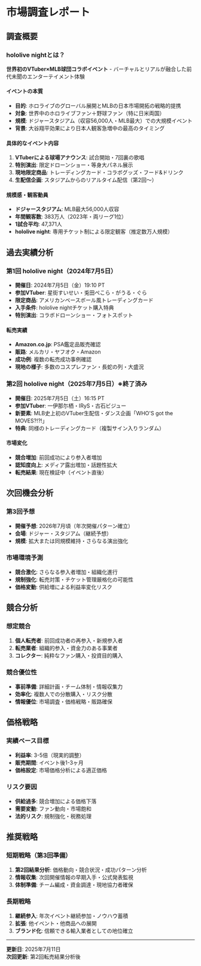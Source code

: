 # 市場調査レポート

## 調査概要

### hololive nightとは？
**世界初のVTuber×MLB球団コラボイベント** - バーチャルとリアルが融合した前代未聞のエンターテイメント体験

#### イベントの本質
- **目的**: ホロライブのグローバル展開とMLBの日本市場開拓の戦略的提携
- **対象**: 世界中のホロライブファン＋野球ファン（特に日米両国）
- **規模**: ドジャースタジアム（収容56,000人・MLB最大）での大規模イベント
- **背景**: 大谷翔平効果により日本人観客急増中の最高のタイミング

#### 具体的なイベント内容
1. **VTuberによる球場アナウンス**: 試合開始・7回裏の歌唱
2. **特別演出**: 限定ドローンショー・等身大パネル展示
3. **現地限定商品**: トレーディングカード・コラボグッズ・フード&ドリンク
4. **生配信企画**: スタジアムからのリアルタイム配信（第2回〜）

#### 規模感・観客動員
- **ドジャースタジアム**: MLB最大56,000人収容
- **年間観客数**: 383万人（2023年・両リーグ1位）
- **1試合平均**: 47,371人
- **hololive night**: 専用チケット制による限定観客（推定数万人規模）

## 過去実績分析

### 第1回 hololive night（2024年7月5日）
- **開催日**: 2024年7月5日（金）19:10 PT
- **参加VTuber**: 星街すいせい・兎田ぺこら・がうる・ぐら
- **限定商品**: アメリカンベースボール風トレーディングカード
- **入手条件**: hololive nightチケット購入特典
- **特別演出**: コラボドローンショー・フォトスポット

#### 転売実績
- **Amazon.co.jp**: PSA鑑定品販売確認
- **販路**: メルカリ・ヤフオク・Amazon
- **成功例**: 複数の転売成功事例確認
- **現地の様子**: 多数のコスプレファン・長蛇の列・大盛況

### 第2回 hololive night（2025年7月5日）※終了済み
- **開催日**: 2025年7月5日（土）16:15 PT
- **参加VTuber**: 一伊那尓栖・IRyS・古石ビジュー
- **新要素**: MLB史上初のVTuber生配信・ダンス企画「WHO'S got the MOVES?!?!」
- **特典**: 同様のトレーディングカード（複製サイン入りランダム）

#### 市場変化
- **競合増加**: 前回成功により参入者増加
- **認知度向上**: メディア露出増加・話題性拡大
- **転売結果**: 現在検証中（イベント直後）

## 次回機会分析

### 第3回予想
- **開催予想**: 2026年7月頃（年次開催パターン確立）
- **会場**: ドジャー・スタジアム（継続予想）
- **規模**: 拡大または同規模維持・さらなる演出強化

### 市場環境予測
- **競合激化**: さらなる参入者増加・組織化進行
- **規制強化**: 転売対策・チケット管理厳格化の可能性
- **価格変動**: 供給増による利益率変化リスク

## 競合分析

### 想定競合
1. **個人転売者**: 前回成功者の再参入・新規参入者
2. **転売業者**: 組織的参入・資金力のある事業者
3. **コレクター**: 純粋なファン購入・投資目的購入

### 競合優位性
- **事前準備**: 詳細計画・チーム体制・情報収集力
- **効率化**: 複数人での分散購入・リスク分散
- **情報優位**: 市場調査・価格戦略・販路確保

## 価格戦略

### 実績ベース目標
- **利益率**: 3-5倍（現実的調整）
- **販売期間**: イベント後1-3ヶ月
- **価格設定**: 市場価格分析による適正価格

### リスク要因
- **供給過多**: 競合増加による価格下落
- **需要変動**: ファン動向・市場飽和
- **法的リスク**: 規制強化・税務処理

## 推奨戦略

### 短期戦略（第3回準備）
1. **第2回結果分析**: 価格動向・競合状況・成功パターン分析
2. **情報収集**: 次回開催情報の早期入手・公式発表監視
3. **体制準備**: チーム編成・資金調達・現地協力者確保

### 長期戦略
1. **継続参入**: 年次イベント継続参加・ノウハウ蓄積
2. **拡張**: 他イベント・他商品への展開
3. **ブランド化**: 信頼できる輸入業者としての地位確立

---

**更新日**: 2025年7月11日  
**次回更新**: 第2回転売結果分析後